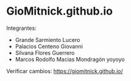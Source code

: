 # GioMitnick.github.io

Integrantes:
- Grande Sarmiento Lucero
- Palacios Centeno Giovanni
- Silvana Flores Guerrero
- Marcos Rodolfo Macias Mondragón
yoyoyo

Verificar cambios: https://giomitnick.github.io/
